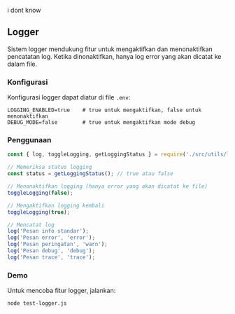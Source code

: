 i dont know

## Logger

Sistem logger mendukung fitur untuk mengaktifkan dan menonaktifkan pencatatan log. Ketika dinonaktifkan, hanya log error yang akan dicatat ke dalam file.

### Konfigurasi

Konfigurasi logger dapat diatur di file `.env`:

```
LOGGING_ENABLED=true    # true untuk mengaktifkan, false untuk menonaktifkan
DEBUG_MODE=false        # true untuk mengaktifkan mode debug
```

### Penggunaan

```javascript
const { log, toggleLogging, getLoggingStatus } = require('./src/utils/logger');

// Memeriksa status logging
const status = getLoggingStatus(); // true atau false

// Menonaktifkan logging (hanya error yang akan dicatat ke file)
toggleLogging(false);

// Mengaktifkan logging kembali
toggleLogging(true);

// Mencatat log
log('Pesan info standar');
log('Pesan error', 'error');
log('Pesan peringatan', 'warn');
log('Pesan debug', 'debug');
log('Pesan trace', 'trace');
```

### Demo

Untuk mencoba fitur logger, jalankan:

```
node test-logger.js
```